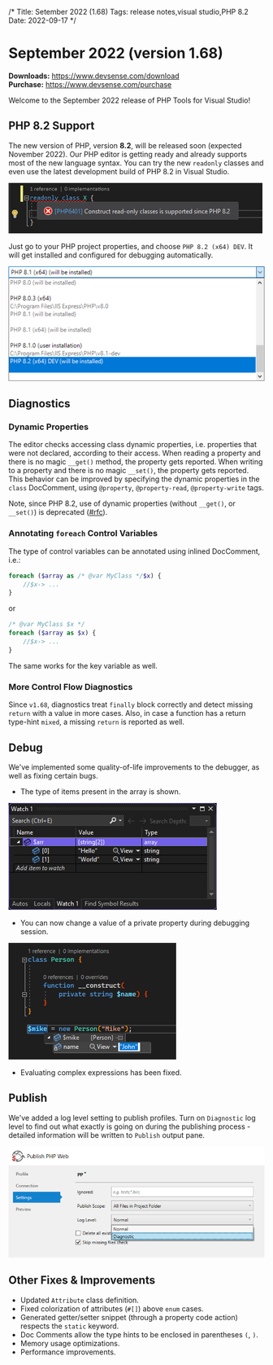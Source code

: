 /*
Title: Setember 2022 (1.68)
Tags: release notes,visual studio,PHP 8.2
Date: 2022-09-17
*/

# September 2022 (version 1.68)

**Downloads:** https://www.devsense.com/download<br/>
**Purchase:** https://www.devsense.com/purchase

Welcome to the September 2022 release of PHP Tools for Visual Studio!

## PHP 8.2 Support

The new version of PHP, version **8.2**, will be released soon (expected November 2022). Our PHP editor is getting ready and already supports most of the new language syntax. You can try the new `readonly` classes and even use the latest development build of PHP 8.2 in Visual Studio.

![php readonly class in older PHP](imgs/vs-readonly-class-warning.png)

Just go to your PHP project properties, and choose `PHP 8.2 (x64) DEV`. It will get installed and configured for debugging automatically.

![PHP 8.2 installation](imgs/php-8-2-selection.png)

## Diagnostics

### Dynamic Properties

The editor checks accessing class dynamic properties, i.e. properties that were not declared, according to their access. When reading a property and there is no magic `__get()` method, the property gets reported. When writing to a property and there is no magic `__set()`, the property gets reported. This behavior can be improved by specifying the dynamic properties in the `class` DocComment, using `@property`, `@property-read`, `@property-write` tags.

Note, since PHP 8.2, use of dynamic properties (without `__get()`, or `__set()`) is deprecated ([#rfc](https://wiki.php.net/rfc/deprecate_dynamic_properties)).

### Annotating `foreach` Control Variables

The type of control variables can be annotated using inlined DocComment, i.e.:

```php
foreach ($array as /* @var MyClass */$x) {
    //$x-> ...
}
```

or

```php
/* @var MyClass $x */
foreach ($array as $x) {
    //$x-> ...
}
```

The same works for the key variable as well.

### More Control Flow Diagnostics

Since `v1.68`, diagnostics treat `finally` block correctly and detect missing `return` with a value in more cases. Also, in case a function has a return type-hint `mixed`, a missing `return` is reported as well.

## Debug

We've implemented some quality-of-life improvements to the debugger, as well as fixing certain bugs.

- The type of items present in the array is shown. 

![Array Item Type](imgs/array-type.png)

- You can now change a value of a private property during debugging session.

![Setting private properties](imgs/setting-private-property.png)

- Evaluating complex expressions has been fixed.

## Publish

We've added a log level setting to publish profiles. Turn on `Diagnostic` log level to find out what exactly is going on during the publishing process - detailed information will be written to `Publish` output pane. 

![Setting private properties](imgs/publish-log-level.png)

## Other Fixes &amp; Improvements

- Updated `Attribute` class definition.
- Fixed colorization of attributes (`#[]`) above `enum` cases.
- Generated getter/setter snippet (through a property code action) respects the `static` keyword.
- Doc Comments allow the type hints to be enclosed in parentheses `(`, `)`.
- Memory usage optimizations.
- Performance improvements.
